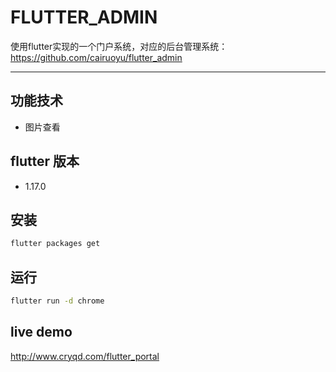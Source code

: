 # FLUTTER_ADMIN

使用flutter实现的一个门户系统，对应的后台管理系统：https://github.com/cairuoyu/flutter_admin

---
## 功能技术
* 图片查看

## flutter 版本
* 1.17.0

## 安装
```bash
flutter packages get
```

## 运行
```bash
flutter run -d chrome
```

## live demo
http://www.cryqd.com/flutter_portal
